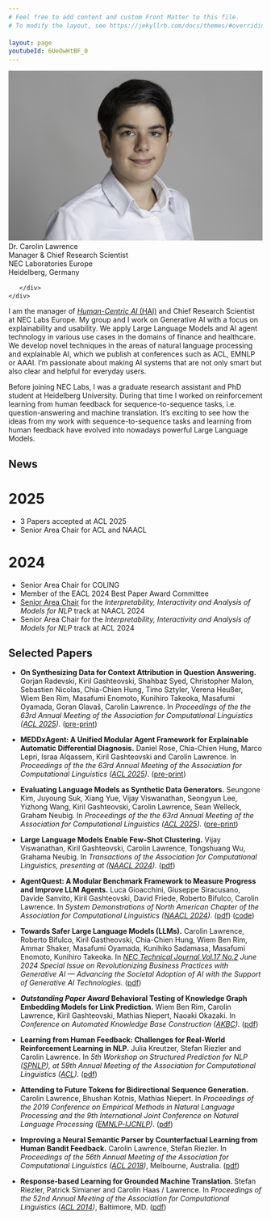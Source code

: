 ```yaml
---
# Feel free to add content and custom Front Matter to this file.
# To modify the layout, see https://jekyllrb.com/docs/themes/#overriding-theme-defaults

layout: page
youtubeId: 6UeOwHtBF_0
---
```

<div class="grid">
    <div class="col-1-2">
       <div class="content">
            <img src="/images/picture.jpg" alt="Profile">
       </div>
    </div>
    <div class="col-1-2">
       <div class="content">
       Dr. Carolin Lawrence<br/>
       Manager & Chief Research Scientist <br/>
       NEC Laboratories Europe<br/>
       Heidelberg, Germany<br/>
       
       </div>
    </div>
</div>

I am the manager of <a href="https://neclab.eu/research-areas/data-science/human-centric-ai"><i>Human-Centric AI</i> (HAI)</a> and Chief Research Scientist at NEC Labs Europe. My group and I work on Generative AI with a focus on explainability and usability. We apply Large Language Models and AI agent technology in various use cases in the domains of finance and healthcare. We develop novel techniques in the areas of natural language processing and explainable AI, which we publish at conferences such as ACL, EMNLP or AAAI. I’m passionate about making AI systems that are not only smart but also clear and helpful for everyday users.

Before joining NEC Labs, I was a graduate research assistant and PhD student at Heidelberg University. During that time I worked on reinforcement learning from human feedback for sequence-to-sequence tasks, i.e. question-answering and machine translation. It’s exciting to see how the ideas from my work with sequence-to-sequence tasks and learning from human feedback have evolved into nowadays powerful Large Language Models.

## News
# 2025
* 3 Papers accepted at ACL 2025
* Senior Area Chair for ACL and NAACL

# 2024
* Senior Area Chair for COLING
* Member of the EACL 2024 Best Paper Award Committee 
* <a href="https://2024.naacl.org/committees/program/">Senior Area Chair</a> for the <i>Interpretability, Interactivity and Analysis of Models for NLP</i> track at NAACL 2024
* Senior Area Chair for the <i>Interpretability, Interactivity and Analysis of Models for NLP</i> track at ACL 2024

## Selected Papers
<ul>   
    <p><li><b>On Synthesizing Data for Context Attribution in Question Answering.</b> Gorjan Radevski, Kiril Gashteovski, Shahbaz Syed, Christopher Malon, Sebastien Nicolas, Chia-Chien Hung, Timo Sztyler, Verena Heußer, Wiem Ben Rim, Masafumi Enomoto, Kunihiro Takeoka, Masafumi Oyamada, Goran Glavaš, Carolin Lawrence. In <i> Proceedings of the the 63rd Annual Meeting of the Association for Computational Linguistics 
 (<a href="https://2025.aclweb.org/">ACL 2025</a>).</i> (<a href="https://arxiv.org/pdf/2504.05317">pre-print</a>) </li></p>
    <p><li><b>MEDDxAgent: A Unified Modular Agent Framework for Explainable Automatic Differential Diagnosis.</b> Daniel Rose, Chia-Chien Hung, Marco Lepri, Israa Alqassem, Kiril Gashteovski and Carolin Lawrence. In <i> Proceedings of the the 63rd Annual Meeting of the Association for Computational Linguistics (<a href="https://2025.aclweb.org/">ACL 2025</a>).</i> (<a href="https://arxiv.org/pdf/2502.19175">pre-print</a>) </li></p>
    <p><li><b>Evaluating Language Models as Synthetic Data Generators.</b> Seungone Kim, Juyoung Suk, Xiang Yue, Vijay Viswanathan, 
Seongyun Lee, Yizhong Wang, Kiril Gashteovski, Carolin Lawrence, Sean Welleck, Graham Neubig. In <i> Proceedings of the the 63rd Annual Meeting of the Association for Computational Linguistics (<a href="https://2025.aclweb.org/">ACL 2025</a>).</i> (<a href="https://arxiv.org/pdf/2412.03679">pre-print</a>) </li></p>
    <p><li><b>Large Language Models Enable Few-Shot Clustering.</b> Vijay Viswanathan, Kiril Gashteovski, Carolin Lawrence, Tongshuang Wu, Grahama Neubig. In <i> Transactions of the Association for Computational Linguistics, presenting at (<a href="https://2024.naacl.org/">NAACL 2024</a>).</i> (<a href="https://aclanthology.org/2024.tacl-1.18.pdf">pdf</a>) </li></p> 
    <p><li><b>AgentQuest: A Modular Benchmark Framework to Measure Progress and Improve LLM Agents.</b> Luca Gioacchini, Giuseppe Siracusano, Davide Sanvito, Kiril Gashteovski, David Friede, Roberto Bifulco, Carolin Lawrence. In <i> System Demonstrations of North American Chapter of the Association for Computational Linguistics (<a href="https://2024.naacl.org/">NAACL 2024</a>).</i> (<a href="https://aclanthology.org/2024.naacl-demo.19.pdf">pdf</a>) (<a href="https://github.com/nec-research/agentquest">code</a>) </li></p>  
    <p><li><b>Towards Safer Large Language Models (LLMs).</b> Carolin Lawrence, Roberto Bifulco, Kiril Gastheovski, Chia-Chien Hung, Wiem Ben Rim, Ammar Shaker, Masafumi Oyamada, Kunihiko Sadamasa, Masafumi Enomoto, Kunihiro Takeoka. In <i> <a href="https://www.nec.com/en/global/techrep/journal/g23/n02/g2302pa.html">NEC Technical Journal Vol.17 No.2</a> June 2024 Special Issue on Revolutionizing Business Practices with Generative AI — Advancing the Societal Adoption of AI with the Support of Generative AI Technologies.</i> (<a href="https://www.nec.com/en/global/techrep/journal/g23/n02/pdf/230214.pdf">pdf</a>) </li></p>  
    <p><li><b><i>Outstanding Paper Award</i> Behavioral Testing of Knowledge Graph Embedding Models for Link Prediction.</b> Wiem Ben Rim, Carolin Lawrence, Kiril Gashteovski, Mathias Niepert, Naoaki Okazaki. In <i>Conference on Automated Knowledge Base Construction (<a href="https://www.akbc.ws/2021/">AKBC</a>).</i> (<a href="https://www.akbc.ws/2021/papers/3_2B2MliB8V">pdf</a>)</li></p>
    <p><li><b>Learning from Human Feedback: Challenges for Real-World Reinforcement Learning in NLP.</b> Julia Kreutzer, Stefan Riezler and Carolin Lawrence. In <i>5th Workshop on Structured Prediction for NLP (<a href="http://structuredprediction.github.io/SPNLP21">SPNLP</a>), at 59th Annual Meeting of the Association for Computational Linguistics (<a href="https://2021.aclweb.org/">ACL</a>).</i>  (<a href="https://arxiv.org/abs/2011.02511">pdf</a>)</li></p>
    <p><li><b>Attending to Future Tokens for Bidirectional Sequence Generation.</b> Carolin Lawrence, Bhushan Kotnis, Mathias Niepert. In <i>Proceedings of the 2019 Conference on Empirical Methods in Natural Language Processing and the 9th International Joint Conference on Natural Language Processing (<a href='https://www.emnlp-ijcnlp2019.org/'>EMNLP-IJCNLP</a>)</i>. (<a href="https://www.aclweb.org/anthology/D19-1001">pdf</a>)</li></p>
    <p><li><b>Improving a Neural Semantic Parser by Counterfactual Learning from Human Bandit Feedback.</b> Carolin Lawrence, Stefan Riezler. In <i>Proceedings of the 56th Annual Meeting of the Association for Computational Linguistics (<a href='http://acl2018.org/'>ACL 2018</a>)</i>, Melbourne, Australia. (<a href="http://aclweb.org/anthology/P18-1169">pdf</a>)</li></p>
    <p><li><b> Response-based Learning for Grounded Machine Translation. </b> Stefan Riezler, Patrick Simianer and Carolin Haas / Lawrence. In <i>Proceedings of the 52nd Annual Meeting of the Association for Computational Linguistics (<a href='http://acl2014.org/'>ACL 2014</a>)</i>, Baltimore, MD. (<a href='http://www.aclweb.org/anthology/P14-1083'>pdf</a>)</li></p>
</ul>
